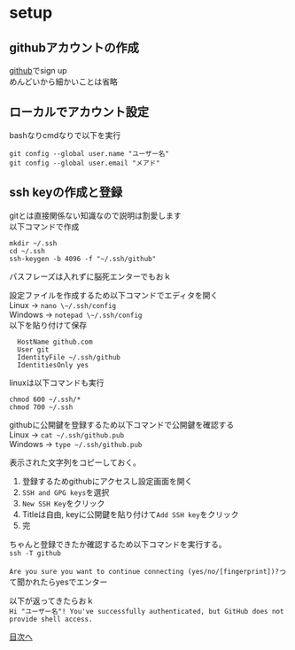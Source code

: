 # setup

## githubアカウントの作成
[github](https://github.com)でsign up  
めんどいから細かいことは省略  

## ローカルでアカウント設定
bashなりcmdなりで以下を実行
```
git config --global user.name "ユーザー名"
git config --global user.email "メアド"
```

## ssh keyの作成と登録
gitとは直接関係ない知識なので説明は割愛します  
以下コマンドで作成  
```
mkdir ~/.ssh
cd ~/.ssh
ssh-keygen -b 4096 -f "~/.ssh/github"
```
パスフレーズは入れずに脳死エンターでもおｋ  

設定ファイルを作成するため以下コマンドでエディタを開く  
Linux -> `nano \~/.ssh/config`  
Windows -> `notepad \~/.ssh/config`  
以下を貼り付けて保存  
```Host github
  HostName github.com
  User git
  IdentityFile ~/.ssh/github
  IdentitiesOnly yes
```


linuxは以下コマンドも実行  
```
chmod 600 ~/.ssh/*
chmod 700 ~/.ssh
```

githubに公開鍵を登録するため以下コマンドで公開鍵を確認する  
Linux -> `cat ~/.ssh/github.pub`  
Windows -> `type ~/.ssh/github.pub`  

表示された文字列をコピーしておく。  

1. 登録するためgithubにアクセスし設定画面を開く
2. `SSH and GPG keys`を選択
3. `New SSH Key`をクリック
4. Titleは自由, keyに公開鍵を貼り付けて`Add SSH key`をクリック
5. 完

ちゃんと登録できたか確認するため以下コマンドを実行する。  
`ssh -T github`  

`Are you sure you want to continue connecting (yes/no/[fingerprint])?`って聞かれたらyesでエンター

以下が返ってきたらおｋ  
`Hi "ユーザー名"! You've successfully authenticated, but GitHub does not provide shell access.`

[目次へ](../README.md)

